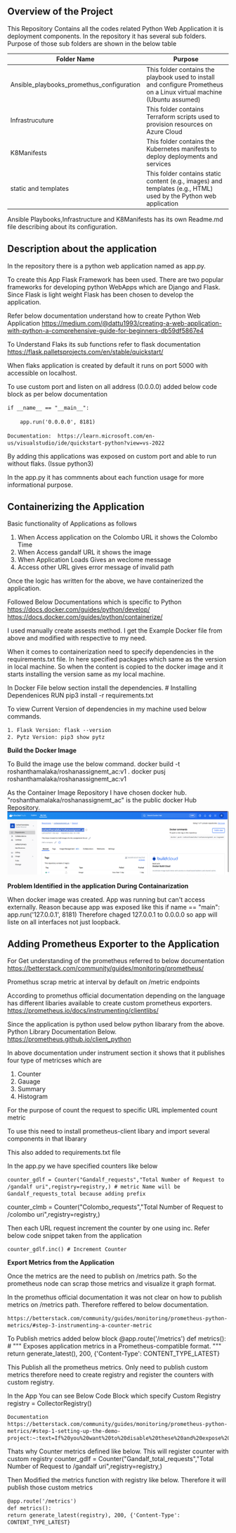 ## Overview of the Project

This Repository Contains all the codes related Python Web Application it is deployment components. In the repository it has several sub folders. Purpose of those sub folders are shown in the below table

| Folder Name                             | Purpose                                                                                                                    |
|----------------------------------------|----------------------------------------------------------------------------------------------------------------------------|
| Ansible_playbooks_promethus_configuration | This folder contains the playbook used to install and configure Prometheus on a Linux virtual machine (Ubuntu assumed)    |
| Infrastrucuture                         | This folder contains Terraform scripts used to provision resources on Azure Cloud                                          |
| K8Manifests                             | This folder contains the Kubernetes manifests to deploy deployments and services                                            |
| static and templates                    | This folder contains static content (e.g., images) and templates (e.g., HTML) used by the Python web application           |

Ansible Playbooks,Infrastructure and K8Manifests has its own Readme.md file describing about its configuration. 

## Description about the application 

In the repository there is a python web application named as app.py.

To create this App Flask Framework has been used. There are two popular frameworks for developing python WebApps which are Django and Flask. Since Flask is light weight Flask has been chosen to develop the application.

Refer below documentation understand how to create Python Web Application 
    https://medium.com/@dattu1993/creating-a-web-application-with-python-a-comprehensive-guide-for-beginners-db59df5867e4 

To Understand Flaks its sub functions refer to flask documentation 
    https://flask.palletsprojects.com/en/stable/quickstart/ 

When flaks application is created by default it runs on port 5000 with accessible on localhost.

To use custom port and listen on all address (0.0.0.0) added below code block  as per below documentation

    if __name__ == "__main__":

        app.run('0.0.0.0', 8181)

    Documentation:  https://learn.microsoft.com/en-us/visualstudio/ide/quickstart-python?view=vs-2022  

By adding this applications was exposed on custom port and able to run without flaks. (Issue python3)

In the app.py it has commnents about each function usage for more informational purpose.

## Containerizing the Application 

Basic functionality of Applications as follows 

1. When Access application on the Colombo URL it shows the Colombo Time 
2. When Access gandalf URL it shows the image 
3. When Application Loads Gives an weclome message 
4. Access other URL gives error message of invalid path 

Once the logic has written for the above, we have containerized the application. 

Followed Below Documentations  which is specific to Python
    https://docs.docker.com/guides/python/develop/ 
    https://docs.docker.com/guides/python/containerize/

I used manually create assests method. I get the Example Docker file from above and modified with respective to my need.

When it comes to containerization need to specify dependencies in the requirements.txt file. In here specified packages which same as the version in local machine. So when the content is copied to the docker image and it starts installing the version same as my local machine. 

In Docker File below section install the dependencies.
    # Installing Dependenices
    RUN pip3 install -r requirements.txt 

To view Current Version of dependencies in my machine used below commands.

    1. Flask Version: flask --version
    2. Pytz Version: pip3 show pytz

__Build the Docker Image__

To Build the image use the below command.
        docker build -t roshanthamalaka/roshanassignemt_ac:v1 .
        docker pusj roshanthamalaka/roshanassignemt_ac:v1

As the Container Image Repository I have chosen docker hub. "roshanthamalaka/roshanassignemt_ac" is the public docker Hub Repository.
![alt text](image.png)

__Problem Identified in the application During Containarization__

When docker image was created. App was running but can't access externally. Reason because app was exposed like this
    if name == "main": 
        app.run('127.0.0.1', 8181)
Therefore chaged 127.0.0.1 to 0.0.0.0 so app will liste on all interfaces not just loopback.

## Adding Prometheus Exporter to the Application

For Get understanding of the prometheus referred to below documentation 
    https://betterstack.com/community/guides/monitoring/prometheus/

Promethus scrap metric at interval by default on /metric endpoints 

According to promethus official documentation depending on the language has different libaries available to create custom prometheus exporters. 
    https://prometheus.io/docs/instrumenting/clientlibs/ 

Since the application is python used below python libarary from the above. Python Library Documentation Below.
    https://prometheus.github.io/client_python

In above documentation under instrument section it shows that it publishes four type of metricses which are 
1. Counter
2. Gauage
3. Summary 
4. Histogram

For the purpose of count the request to specific URL implemented count metric

To use this need to install prometheus-client libary and import several components in that libarary 

This also added to requirements.txt file 

In the app.py we have specified counters like below 

    counter_gdlf = Counter("Gandalf_requests","Total Number of Request to /gandalf uri",registry=registry,) # metric Name will be Gandalf_requests_total because adding prefix
counter_clmb = Counter("Colombo_requests","Total Number of Request to /colombo uri",registry=registry,) 

Then each URL request increment the counter by one using inc. Refer below code snippet taken from the application 

    counter_gdlf.inc() # Increment Counter

__Export Metrics from the Application__ 

Once the metrics are the need to publish on /metrics path. So the prometheus node can scrap those metrics and visualize it graph format.

In the promethus official documentation it was not clear on how to publish metrics on /metrics path. Therefore reffered to below documentation. 

    https://betterstack.com/community/guides/monitoring/prometheus-python-metrics/#step-3-instrumenting-a-counter-metric 

To Publish metrics added below block 
    @app.route('/metrics')
    def metrics():
        # """ Exposes application metrics in a Prometheus-compatible format. """
      return generate_latest(), 200, {'Content-Type': CONTENT_TYPE_LATEST}

This Publish all the prometheus metrics. Only need to publish custom metrics therefore need to create registry and register the counters with custom registry.

In the App You can see Below Code Block which specify Custom Registry 
        registry = CollectorRegistry()

    Documentation https://betterstack.com/community/guides/monitoring/prometheus-python-metrics/#step-1-setting-up-the-demo-project:~:text=If%20you%20want%20to%20disable%20these%20and%20expose%20only%20specific%20metrics%2C%20you%20need%20to%20create%20a%20custom%20registry%3A 

Thats why Counter metrics defined like below. This will register counter with custom registry 
    counter_gdlf = Counter("Gandalf_total_requests","Total Number of Request to /gandalf uri",registry=registry,)

Then Modified the metrics function with registry like below. Therefore it will publish those custom metrics

    @app.route('/metrics')
    def metrics():
    return generate_latest(registry), 200, {'Content-Type': CONTENT_TYPE_LATEST}



